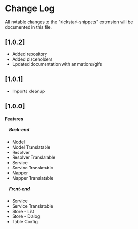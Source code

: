 # Change Log

All notable changes to the "kickstart-snippets" extension will be documented in this file.

## [1.0.2]

- Added repository
- Added placeholders
- Updated documentation with animations/gifs

## [1.0.1]

- Imports cleanup

## [1.0.0]

#### Features

##### &nbsp;&nbsp;&nbsp;&nbsp;Back-end

- Model
- Model Translatable
- Resolver
- Resolver Translatable
- Service
- Service Translatable
- Mapper
- Mapper Translatable

##### &nbsp;&nbsp;&nbsp;&nbsp;Front-end

- Service
- Service Translatable
- Store - List
- Store - Dialog
- Table Config
